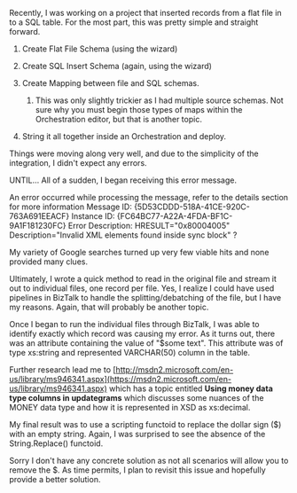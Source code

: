 
Recently, I was working on a project that inserted records from a flat file in to a SQL table. For the most part, this was pretty simple and straight forward.

1. Create Flat File Schema (using the wizard)
2. Create SQL Insert Schema (again, using the wizard)
3. Create Mapping between file and SQL schemas.
    1. This was only slightly trickier as I had multiple source schemas. Not sure why you must begin those types of maps within the Orchestration editor, but that is another topic.

1. String it all together inside an Orchestration and deploy.

Things were moving along very well, and due to the simplicity of the integration, I didn't expect any errors.

UNTIL… All of a sudden, I began receiving this error message.

An error occurred while processing the message, refer to the details section for more information Message ID: {5D53CDDD-518A-41CE-920C-763A691EEACF} Instance ID: {FC64BC77-A22A-4FDA-BF1C-9A1F181230FC} Error Description: HRESULT="0x80004005" Description="Invalid XML elements found inside sync block" ?<Root xmlns:ns00="urn:schemas-microsoft-com:xml-updategram"><?MSSQLError HResult="0x80004005" Source="Microsoft XML Extensions to SQL Server" Description="Invalid XML elements found inside sync block"?></Root>

My variety of Google searches turned up very few viable hits and none provided many clues.

Ultimately, I wrote a quick method to read in the original file and stream it out to individual files, one record per file. Yes, I realize I could have used pipelines in BizTalk to handle the splitting/debatching of the file, but I have my reasons. Again, that will probably be another topic.

Once I began to run the individual files through BizTalk, I was able to identify exactly which record was causing my error. As it turns out, there was an attribute containing the value of "$some text". This attribute was of type xs:string and represented VARCHAR(50) column in the table.

Further research lead me to [http://msdn2.microsoft.com/en-us/library/ms946341.aspx](https://msdn2.microsoft.com/en-us/library/ms946341.aspx) which has a topic entitled **Using money data type columns in updategrams** which discusses some nuances of the MONEY data type and how it is represented in XSD as xs:decimal.

My final result was to use a scripting functoid to replace the dollar sign ($) with an empty string. Again, I was surprised to see the absence of the String.Replace() functoid.

Sorry I don't have any concrete solution as not all scenarios will allow you to remove the $. As time permits, I plan to revisit this issue and hopefully provide a better solution.
